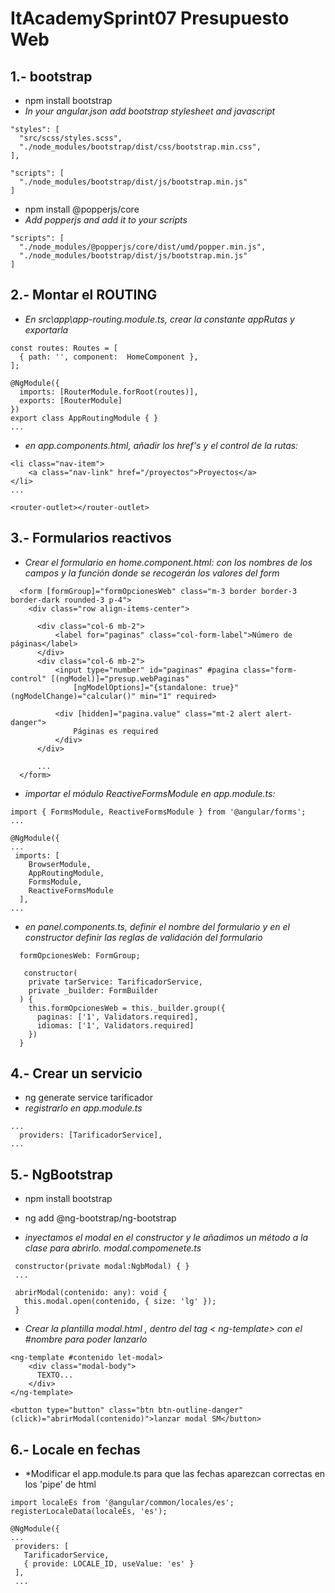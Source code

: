 # ItAcademySprint07 Presupuesto Web

## 1.- bootstrap
- npm install bootstrap
- *In your angular.json add bootstrap stylesheet and javascript*
```
"styles": [
  "src/scss/styles.scss",
  "./node_modules/bootstrap/dist/css/bootstrap.min.css",
],

"scripts": [
  "./node_modules/bootstrap/dist/js/bootstrap.min.js"
]
```
- npm install @popperjs/core 
- *Add popperjs and add it to your scripts*
```
"scripts": [
  "./node_modules/@popperjs/core/dist/umd/popper.min.js",
  "./node_modules/bootstrap/dist/js/bootstrap.min.js"
]
```
## 2.- Montar el ROUTING  
- *En src\app\app-routing.module.ts, crear la constante appRutas y exportarla*
```
const routes: Routes = [
  { path: '', component:  HomeComponent },
];

@NgModule({
  imports: [RouterModule.forRoot(routes)],
  exports: [RouterModule]
})
export class AppRoutingModule { }
...
```
- *en app.components.html, añadir los href's y el control de la rutas:*

```
<li class="nav-item">
    <a class="nav-link" href="/proyectos">Proyectos</a>
</li>
...

<router-outlet></router-outlet>
```
## 3.- Formularios reactivos
- *Crear el formulario en home.component.html: con los nombres de los campos y la función donde se recogerán los valores del form*
```
  <form [formGroup]="formOpcionesWeb" class="m-3 border border-3 border-dark rounded-3 p-4">
    <div class="row align-items-center">

      <div class="col-6 mb-2">
          <label for="paginas" class="col-form-label">Número de páginas</label>
      </div>
      <div class="col-6 mb-2">
          <input type="number" id="paginas" #pagina class="form-control" [(ngModel)]="presup.webPaginas"
              [ngModelOptions]="{standalone: true}" (ngModelChange)="calcular()" min="1" required>

          <div [hidden]="pagina.value" class="mt-2 alert alert-danger">
              Páginas es required
          </div>
      </div>

      ...
  </form>
```
- *importar el módulo ReactiveFormsModule en app.module.ts:*
```
import { FormsModule, ReactiveFormsModule } from '@angular/forms';
...

@NgModule({
...
 imports: [
    BrowserModule,
    AppRoutingModule,
    FormsModule,
    ReactiveFormsModule
  ],
...
```
- *en panel.components.ts, definir el nombre del formulario y en el constructor definir las reglas de validación del formulario*
```
  formOpcionesWeb: FormGroup;

   constructor(
    private tarService: TarificadorService,
    private _builder: FormBuilder
  ) {
    this.formOpcionesWeb = this._builder.group({
      paginas: ['1', Validators.required],
      idiomas: ['1', Validators.required]
    })
  }
  ```

## 4.- Crear un servicio
- ng generate service tarificador
- *registrarlo en app.module.ts*
```
...
  providers: [TarificadorService],
...
```

## 5.- NgBootstrap
- npm install bootstrap
- ng add @ng-bootstrap/ng-bootstrap
 
 - *inyectamos el modal en el constructor y le añadimos un método a la clase para abrirlo. modal.compomenete.ts*
 ```
  constructor(private modal:NgbModal) { }
  ...
  
  abrirModal(contenido: any): void {
    this.modal.open(contenido, { size: 'lg' });
  }
```
- *Crear la plantilla modal.html , dentro del tag < ng-template>  con el  #nombre para poder lanzarlo*
```
<ng-template #contenido let-modal>   
    <div class="modal-body">
      TEXTO...
    </div>  
</ng-template>

<button type="button" class="btn btn-outline-danger" (click)="abrirModal(contenido)">lanzar modal SM</button>
 ```

## 6.- Locale en fechas  
 - *Modificar el app.module.ts para que las fechas aparezcan correctas en los 'pipe' de html
 ``` 
import localeEs from '@angular/common/locales/es';
registerLocaleData(localeEs, 'es');

@NgModule({
 ...
  providers: [
    TarificadorService,
    { provide: LOCALE_ID, useValue: 'es' }
  ],
  ... 
```